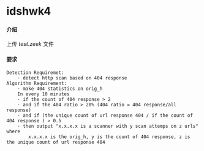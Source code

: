 # idshwk4

#### 介绍
上传 *test.zeek* 文件

#### 要求
    Detection Requiremet:
        · detect http scan based on 404 response
    Algorithm Requirement:
        · make 404 statistics on orig_h
        In every 10 minutes
        · if the count of 404 response > 2
        · and if the 404 ratio > 20% (404 ratio = 404 response/all response)
        · and if (the unique count of url response 404 / if the count of 404 response ) > 0.5
        · then output "x.x.x.x is a scanner with y scan attemps on z urls" where
            x.x.x.x is the orig_h, y is the count of 404 response, z is the unique count of url response 404